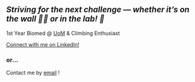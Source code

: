 ## *Striving for the next challenge — whether it’s on the wall 🧗‍♀️ or in the lab! 🧬*


1st Year Biomed @ [UoM](https://www.manchester.ac.uk/) & Climbing Enthusiast

[Connect with me on LinkedIn!](https://www.linkedin.com/in/emily-clarkson-8740141b4/)

### or...

Contact me by [email](mailto:emily.clarkson-2@student.manchester.ac.uk) !
